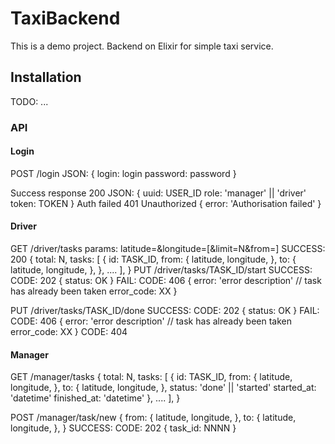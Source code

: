 # TaxiBackend

This is a demo project. Backend on Elixir for simple taxi service.

## Installation

TODO: ...

### API
#### Login
  POST /login
  JSON: {
    login: login
    password: password
  }

  Success response
  200
  JSON: {
    uuid: USER_ID
    role: 'manager' || 'driver'
    token: TOKEN
  }
  Auth failed
  401 Unauthorized
  {
    error: 'Authorisation failed'
  }

#### Driver
  GET /driver/tasks
  params: latitude=&longitude=[&limit=N&from=]
  SUCCESS: 200
  { total: N,
    tasks: [
      {
        id: TASK_ID,
        from: {
          latitude,
          longitude,
        },
        to: {
          latitude,
          longitude,
        },
      },
      ....
    ],
  }
  PUT /driver/tasks/TASK_ID/start
  SUCCESS:
  CODE: 202
  {
    status: OK
  }
  FAIL:
  CODE: 406
  {
    error: 'error description' // task has already been taken
    error_code: XX
  }

  PUT /driver/tasks/TASK_ID/done
  SUCCESS:
  CODE: 202
  {
    status: OK
  }
  FAIL:
  CODE: 406
  {
    error: 'error description' // task has already been taken
    error_code: XX
  }
  CODE: 404

  #### Manager
  GET /manager/tasks
  { total: N,
    tasks: [
      {
        id: TASK_ID,
        from: {
          latitude,
          longitude,
        },
        to: {
          latitude,
          longitude,
        },
        status: 'done' || 'started'
        started_at: 'datetime'
        finished_at: 'datetime'
      },
      ....
    ],
  }

  POST /manager/task/new
  {
    from: {
          latitude,
          longitude,
        },
    to: {
      latitude,
      longitude,
    },
  }
  SUCCESS:
  CODE: 202
  {
    task_id: NNNN
  }


